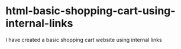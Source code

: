 # html-basic-shopping-cart-using-internal-links
I have created a basic shopping cart website using internal links
